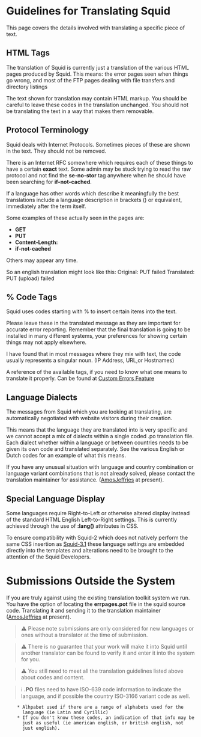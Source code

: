 # Guidelines for Translating Squid

This page covers the details involved with translating a specific piece
of text.

## HTML Tags

The translation of Squid is currently just a translation of the various
HTML pages produced by Squid. This means: the error pages seen when things
go wrong, and most of the FTP pages dealing with file transfers and directory
listings

The text shown for translation may contain HTML markup. You should be
careful to leave these codes in the translation unchanged. You should
not be translating the text in a way that makes them removable.

## Protocol Terminology

Squid deals with Internet Protocols. Sometimes pieces of these are shown
in the text. They should not be removed.

There is an Internet RFC somewhere which requires each of these things
to have a certain **exact** text. Some admin may be stuck trying to read
the raw protocol and not find the **se-no-stor** tag anywhere when he
should have been searching for **if-not-cached**.

If a language has other words which describe it meaningfully the best
translations include a language description in brackets () or
equivalent, immediately after the term itself.

Some examples of these actually seen in the pages are:
- **GET**
- **PUT**
- **Content-Length:**
- **if-not-cached**

Others may appear any time.

So an english translation might look like this:
    Original:   PUT failed
    Translated: PUT (upload) failed

## % Code Tags

Squid uses codes starting with % to insert certain items into the text.

Please leave these in the translated message as they are important for
accurate error reporting. Remember that the final translation is going
to be installed in many different systems, your preferences for showing
certain things may not apply elsewhere.

I have found that in most messages where they mix with text, the code
usually represents a singular noun. (IP Address, URL,or Hostnames)

A reference of the available tags, if you need to know what one means to
translate it properly. Can be found at [Custom Errors
Feature](http://wiki.squid-cache.org/Features/CustomErrors)

## Language Dialects

The messages from Squid which you are looking at translating, are
automatically negotiated with website visitors during their creation.

This means that the language they are translated into is very specific
and we cannot accept a mix of dialects within a single coded .po
translation file. Each dialect whether within a language or between
countries needs to be given its own code and translated separately. See
the various English or Dutch codes for an example of what this means.

If you have any unusual situation with language and country combination
or language variant combinations that is not already solved, please
contact the translation maintainer for assistance.
([AmosJeffries](/AmosJeffries) at present).

## Special Language Display

Some languages require Right-to-Left or otherwise altered display
instead of the standard HTML English Left-to-Right settings. This is
currently achieved through the use of **:lang()** attributes in CSS.

To ensure compatibility with Squid-2 which does not natively perform the
same CSS insertion as [Squid-3.1](/Releases/Squid-3.1)
these language settings are embedded directly into the templates and
alterations need to be brought to the attention of the Squid Developers.

# Submissions Outside the System

If you are truly against using the existing translation toolkit system
we run. You have the option of locating the **errpages.pot** file in the
squid source code. Translating it and sending it to the translation
maintainer ([AmosJeffries](/AmosJeffries) at present).

> :warning:
  Please note submissions are only considered for new languages or
  ones without a translator at the time of submission.
  
> :warning:
  There is no guarantee that your work will make it into Squid until
  another translator can be found to verify it and enter it into the
  system for you.
  
> :warning:
  You still need to meet all the translation guidelines listed above
  about codes and content.
  
> :information_source:
  **.PO** files need to have ISO-639 code information to indicate the
  language, and if possible the country ISO-3166 variant code as well.
```
    * Alhpabet used if there are a range of alphabets used for the
      language (ie Latin and Cyrillic)
    * If you don't know these codes, an indication of that info may be
      just as useful (ie american english, or british english, not
      just english).
```